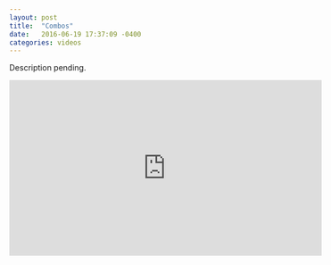 ```yaml
---
layout: post
title:  "Combos"
date:   2016-06-19 17:37:09 -0400
categories: videos
---
```


Description pending.
<div class="center">
<iframe width="560" height="315" src="https://www.youtube.com/embed/lvfv5L_B9Hk" frameborder="0" allowfullscreen></iframe>
</div>